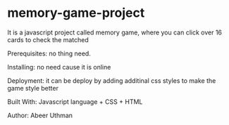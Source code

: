 # memory-game-project
It is a javascript project called memory game, where you can click over 16 cards to check the matched 

Prerequisites:
no thing need.

Installing:
no need cause it is online

Deployment:
it can be deploy by adding additinal css styles to make the game style better

Built With:
Javascript language + CSS + HTML

Author:
Abeer Uthman 

